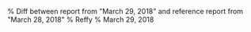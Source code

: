 % Diff between report from "March 29, 2018" and reference report from "March 28, 2018"
% Reffy
% March 29, 2018

